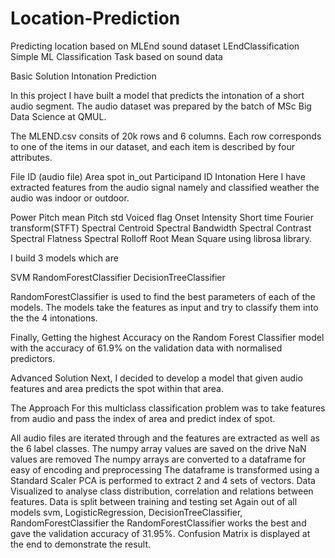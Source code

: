 # Location-Prediction
Predicting location based on MLEnd sound dataset
LEndClassification
Simple ML Classification Task based on sound data

Basic Solution
Intonation Prediction

In this project I have built a model that predicts the intonation of a short audio segment. The audio dataset was prepared by the batch of MSc Big Data Science at QMUL.

The MLEND.csv consits of 20k rows and 6 columns. Each row corresponds to one of the items in our dataset, and each item is described by four attributes.

File ID (audio file)
Area
spot
in_out
Participand ID
Intonation
Here I have extracted features from the audio signal namely and classified weather the audio was indoor or outdoor.

Power
Pitch mean
Pitch std
Voiced flag
Onset
Intensity
Short time Fourier transform(STFT)
Spectral Centroid
Spectral Bandwidth
Spectral Contrast
Spectral Flatness
Spectral Rolloff
Root Mean Square
using librosa library.

I build 3 models which are

SVM
RandomForestClassifier
DecisionTreeClassifier

RandomForestClassifier is used to find the best parameters of each of the models. The models take the features as input and try to classify them into the the 4 intonations.

Finally, Getting the highest Accuracy on the Random Forest Classifier model with the accuracy of 61.9% on the validation data with normalised predictors.

Advanced Solution
Next, I decided to develop a model that given audio features and area predicts the spot within that area.

The Approach For this multiclass classification problem was to take features from audio and pass the index of area and predict index of spot.

All audio files are iterated through and the features are extracted as well as the 6 label classes.
The numpy array values are saved on the drive
NaN values are removed
The numpy arrays are converted to a dataframe for easy of encoding and preprocessing
The dataframe is transformed using a Standard Scaler
PCA is performed to extract 2 and 4 sets of vectors.
Data Visualized to analyse class distribution, correlation and relations between features.
Data is split between training and testing set
Again out of all models svm, LogisticRegression, DecisionTreeClassifier, RandomForestClassifier the RandomForestClassifier works the best and gave the validation accuracy of 31.95%. Confusion Matrix is displayed at the end to demonstrate the result.

